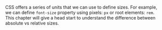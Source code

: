 CSS offers a series of units that we can use to define sizes. For example, we can define `font-size` property
using pixels: `px` or root elements: `rem`. This chapter will give a head start to understand the difference
between absolute vs relative sizes.

